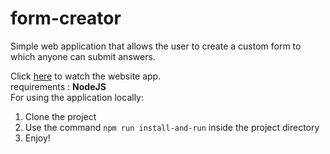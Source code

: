 # form-creator
Simple web application that allows the user to create a custom form to which anyone can submit answers.

Click [here](https://tom-form-creator.herokuapp.com/)
to watch the website app.  
requirements : **NodeJS**  
For using the application locally:  
1. Clone the project  
2. Use the command  `npm run install-and-run` inside the project directory  
3. Enjoy!
